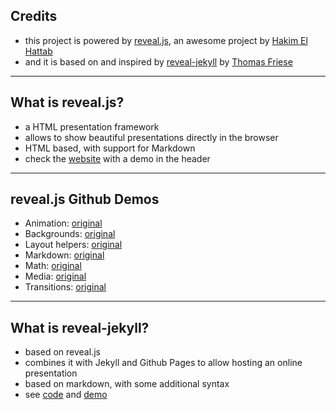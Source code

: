 ## Credits

- this project is powered by [reveal.js](https://revealjs.com/), an awesome project by [Hakim El Hattab](https://twitter.com/hakimel)
- and it is based on and inspired by [reveal-jekyll](https://github.com/tasmo/reveal-jekyll) by [Thomas Friese](https://twitter.com/_tasmo)

---

## What is reveal.js?

- a HTML presentation framework
- allows to show beautiful presentations directly in the browser
- HTML based, with support for Markdown
- check the [website](https://revealjs.com/) with a demo in the header

---

## reveal.js Github Demos

- Animation: [original](/slides/assets/reveal.js/examples/auto-animate.html)
- Backgrounds: [original](/slides/assets/reveal.js/examples/backgrounds.html)
- Layout helpers: [original](/slides/assets/reveal.js/examples/layout-helpers.html)
- Markdown: [original](/slides/assets/reveal.js/examples/markdown.html)
- Math: [original](/slides/assets/reveal.js/examples/math.html)
- Media: [original](/slides/assets/reveal.js/examples/media.html)
- Transitions: [original](/slides/assets/reveal.js/examples/transitions.html)

---

## What is reveal-jekyll?

- based on reveal.js
- combines it with Jekyll and Github Pages to allow hosting an online presentation
- based on markdown, with some additional syntax
- see [code](https://github.com/tasmo/reveal-jekyll) and [demo](https://gh.tasmo.de/reveal-jekyll/)
